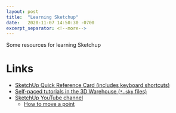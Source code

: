 ```yaml
---
layout: post
title:  "Learning Sketchup"
date:   2020-11-07 14:50:30 -0700
excerpt_separator: <!--more-->
---
```


Some resources for learning Sketchup

<!--more-->  
# Links

 - [SketchUp Quick Reference Card (includes keyboard shortcuts)](https://docs.google.com/viewerng/viewer?url=https://www.sketchup.com/qrc/su/2019/en/win)
 - [Self-paced tutorials in the 3D Warehouse (`*.skp` files)](https://3dwarehouse.sketchup.com/collection/36e1fa0d054a15eecc725c514c21d975/Self-paced-Tutorials)
 - [SketchUp YouTube channel](https://www.youtube.com/user/SketchUpVideo)
   - [How to move a point](https://www.youtube.com/watch?time_continue=129&v=XEHcjBRc9Oo&feature=emb_logo)
